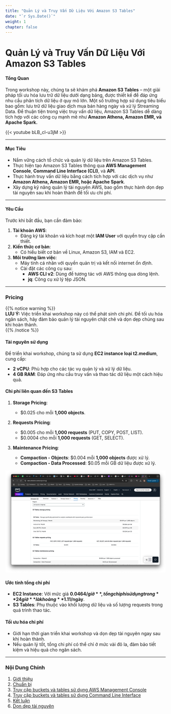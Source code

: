 ```yaml
---
title: "Quản Lý và Truy Vấn Dữ Liệu Với Amazon S3 Tables"
date: "`r Sys.Date()`"
weight: 1
chapter: false
---
```


# Quản Lý và Truy Vấn Dữ Liệu Với Amazon S3 Tables


#### **Tổng Quan**

Trong workshop này, chúng ta sẽ khám phá **Amazon S3 Tables** – một giải pháp tối ưu hóa lưu trữ dữ liệu dưới dạng bảng, được thiết kế để đáp ứng nhu cầu phân tích dữ liệu ở quy mô lớn. Một số trường hợp sử dụng tiêu biểu bao gồm: lưu trữ dữ liệu giao dịch mua bán hàng ngày và xử lý Streaming Data. Để thuận tiện trong việc truy vấn dữ liệu, Amazon S3 Tables dễ dàng tích hợp với các công cụ mạnh mẽ như **Amazon Athena, Amazon EMR, và Apache Spark.**

{{< youtube bLB_cl-u3jM >}}


---

#### **Mục Tiêu**

- Nắm vững cách tổ chức và quản lý dữ liệu trên Amazon S3 Tables.
- Thực hiện tạo Amazon S3 Tables thông qua **AWS Management Console**, **Command Line Interface (CLI)**, và **API**.
- Thực hành truy vấn dữ liệu bằng cách tích hợp với các dịch vụ như **Amazon Athena, Amazon EMR, hoặc Apache Spark**.
- Xây dựng kỹ năng quản lý tài nguyên AWS, bao gồm thực hành dọn dẹp tài nguyên sau khi hoàn thành để tối ưu chi phí.

---

#### **Yêu Cầu**

Trước khi bắt đầu, bạn cần đảm bảo:

1. **Tài khoản AWS**:
   - Đăng ký tài khoản và kích hoạt một **IAM User** với quyền truy cập cần thiết.
2. **Kiến thức cơ bản**:
   - Có hiểu biết cơ bản về Linux, Amazon S3, IAM và EC2.
3. **Môi trường làm việc**:
   - Máy tính cá nhân với quyền quản trị và kết nối internet ổn định.
   - Cài đặt các công cụ sau:
     - **AWS CLI v2**: Dùng để tương tác với AWS thông qua dòng lệnh.
     - **jq**: Công cụ xử lý tệp JSON.

---

### **Pricing**

{{% notice warning %}}  
**LƯU Ý:** Việc triển khai workshop này có thể phát sinh chi phí. Để tối ưu hóa ngân sách, hãy đảm bảo quản lý tài nguyên chặt chẽ và dọn dẹp chúng sau khi hoàn thành.  
{{% /notice %}}

#### **Tài nguyên sử dụng**
Để triển khai workshop, chúng ta sử dụng **EC2 instance loại t2.medium**, cung cấp:  
- **2 vCPU**: Phù hợp cho các tác vụ quản lý và xử lý dữ liệu.  
- **4 GB RAM**: Đáp ứng nhu cầu truy vấn và thao tác dữ liệu một cách hiệu quả.  

#### **Chi phí liên quan đến S3 Tables**
1. **Storage Pricing**:  
   - $0.025 cho mỗi **1,000 objects**.  

2. **Requests Pricing**:  
   - $0.005 cho mỗi **1,000 requests** (PUT, COPY, POST, LIST).  
   - $0.0004 cho mỗi **1,000 requests** (GET, SELECT).  

3. **Maintenance Pricing**:  
   - **Compaction - Objects**: $0.004 mỗi **1,000 objects** được xử lý.  
   - **Compaction - Data Processed**: $0.05 mỗi GB dữ liệu được xử lý.  

![s3-tables-pricing](image.png)

#### **Ước tính tổng chi phí**
- **EC2 Instance**: Với mức giá **$0.0464/giờ**, tổng chi phí sử dụng trong **24 giờ** là khoảng **$1.11/ngày**.  
- **S3 Tables**: Phụ thuộc vào khối lượng dữ liệu và số lượng requests trong quá trình thao tác.  

#### **Tối ưu hóa chi phí**
- Giới hạn thời gian triển khai workshop và dọn dẹp tài nguyên ngay sau khi hoàn thành.  
- Nếu quản lý tốt, tổng chi phí có thể chỉ ở mức vài đô la, đảm bảo tiết kiệm và hiệu quả cho ngân sách.  

---

### **Nội Dung Chính**

1. [Giới thiệu](./1-introduction)
2. [Chuẩn bị](<./2-preparation-(root)/>)
3. [Truy cập buckets và tables sử dụng AWS Management Console](./3-accessing-buckets-and-tables-via-command-line/)
4. [Truy cập buckets và tables sử dụng Command Line Interface](./4-accessing-buckets-and-tables-via-AWS-management-console/)
5. [Kết luận](./5-conclusion/)
6. [Dọn dẹp tài nguyên](./6-clean-up-resources/)
